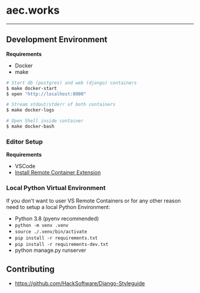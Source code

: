 # aec.works
-----

## Development Environment

**Requirements**

* Docker
* make

```bash
# Start db (postgres) and web (django) containers
$ make docker-start
$ open "http://localhost:8000"

# Stream stdout/stderr of both containers
$ make docker-logs

# Open Shell inside container
$ make docker-bash
```

### Editor Setup

**Requirements**

* VSCode
* [Install Remote Container Extension](https://code.visualstudio.com/docs/remote/containers)


### Local Python Virtual Environment

If you don't want to user VS Remote Containers or for any other reason
need to setup a local Python Environment:

* Python 3.8 (pyenv recommended)
* `python -m venv .venv`
* `source ./.venv/bin/activate`
* `pip install -r requirements.txt`
* `pip install -r requirements-dev.txt`
* python manage.py runserver


## Contributing

* https://github.com/HackSoftware/Django-Styleguide

